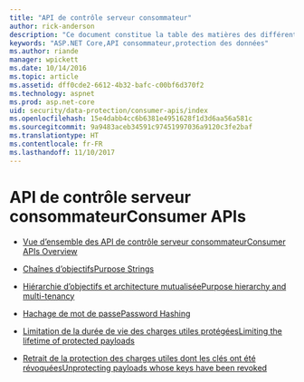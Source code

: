 ```yaml
---
title: "API de contrôle serveur consommateur"
author: rick-anderson
description: "Ce document constitue la table des matières des différentes rubriques relatives à la protection des données d’API consommateur ASP.NET Core."
keywords: "ASP.NET Core,API consommateur,protection des données"
ms.author: riande
manager: wpickett
ms.date: 10/14/2016
ms.topic: article
ms.assetid: dff0cde2-6612-4b32-bafc-c00bf6d370f2
ms.technology: aspnet
ms.prod: asp.net-core
uid: security/data-protection/consumer-apis/index
ms.openlocfilehash: 15e4dabb4cc6b6381e4951628f1d3d6aa56a581c
ms.sourcegitcommit: 9a9483aceb34591c97451997036a9120c3fe2baf
ms.translationtype: HT
ms.contentlocale: fr-FR
ms.lasthandoff: 11/10/2017
---
```

# <a name="consumer-apis"></a><span data-ttu-id="10496-104">API de contrôle serveur consommateur</span><span class="sxs-lookup"><span data-stu-id="10496-104">Consumer APIs</span></span>

* [<span data-ttu-id="10496-105">Vue d’ensemble des API de contrôle serveur consommateur</span><span class="sxs-lookup"><span data-stu-id="10496-105">Consumer APIs Overview</span></span>](overview.md)

* [<span data-ttu-id="10496-106">Chaînes d’objectifs</span><span class="sxs-lookup"><span data-stu-id="10496-106">Purpose Strings</span></span>](purpose-strings.md)

* [<span data-ttu-id="10496-107">Hiérarchie d’objectifs et architecture mutualisée</span><span class="sxs-lookup"><span data-stu-id="10496-107">Purpose hierarchy and multi-tenancy</span></span>](purpose-strings-multitenancy.md)

* [<span data-ttu-id="10496-108">Hachage de mot de passe</span><span class="sxs-lookup"><span data-stu-id="10496-108">Password Hashing</span></span>](password-hashing.md)

* [<span data-ttu-id="10496-109">Limitation de la durée de vie des charges utiles protégées</span><span class="sxs-lookup"><span data-stu-id="10496-109">Limiting the lifetime of protected payloads</span></span>](limited-lifetime-payloads.md)

* [<span data-ttu-id="10496-110">Retrait de la protection des charges utiles dont les clés ont été révoquées</span><span class="sxs-lookup"><span data-stu-id="10496-110">Unprotecting payloads whose keys have been revoked</span></span>](dangerous-unprotect.md)

